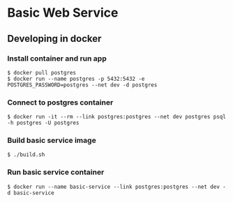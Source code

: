 Basic Web Service
=================

## Developing in docker

### Install container and run app

```
$ docker pull postgres
$ docker run --name postgres -p 5432:5432 -e POSTGRES_PASSWORD=postgres --net dev -d postgres
```

### Connect to postgres container

```
$ docker run -it --rm --link postgres:postgres --net dev postgres psql -h postgres -U postgres
```

### Build basic service image

```
$ ./build.sh
```

### Run basic service container

```
$ docker run --name basic-service --link postgres:postgres --net dev -d basic-service
```